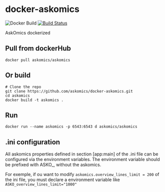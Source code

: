 # docker-askomics

![Docker Build](https://img.shields.io/docker/pulls/askomics/docker-askomics.svg)
[![Build Status](https://travis-ci.org/askomics/docker-askomics.svg?branch=master)](https://travis-ci.org/askomics/docker-askomics)

AskOmics dockerized


## Pull from dockerHub

    docker pull askomics/askomics

## Or build

    # Clone the repo
    git clone https://github.com/askomics/docker-askomics.git
    cd askomics
    docker build -t askomics .

## Run

    docker run --name askomics -p 6543:6543 d askomics/askomics


## .ini configuration

All askomics properties defined in section [app:main] of the .ini file can be configured via the environment variables. The environment variable should be prefixed with ASKO_, without the askomics.

For exemple, if ou want to modify `askomics.overview_lines_limit = 200` of the ini file, you must declare a environment variable like `ASKO_overview_lines_limit="1000"`
